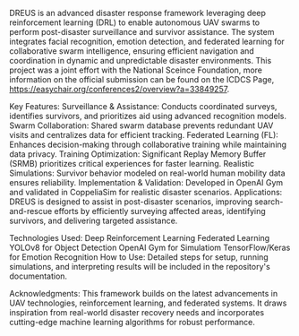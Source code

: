 DREUS is an advanced disaster response framework leveraging deep reinforcement learning (DRL) to enable autonomous UAV swarms to perform post-disaster surveillance and survivor assistance. The system integrates facial recognition, emotion detection, and federated learning for collaborative swarm intelligence, ensuring efficient navigation and coordination in dynamic and unpredictable disaster environments. This project was a joint effort with the National Sceince Foundation, more information on the official submission can be found on the ICDCS Page, https://easychair.org/conferences2/overview?a=33849257.

Key Features:
Surveillance & Assistance: Conducts coordinated surveys, identifies survivors, and prioritizes aid using advanced recognition models.
Swarm Collaboration: Shared swarm database prevents redundant UAV visits and centralizes data for efficient tracking.
Federated Learning (FL): Enhances decision-making through collaborative training while maintaining data privacy.
Training Optimization: Significant Replay Memory Buffer (SRMB) prioritizes critical experiences for faster learning.
Realistic Simulations: Survivor behavior modeled on real-world human mobility data ensures reliability.
Implementation & Validation: Developed in OpenAI Gym and validated in CoppeliaSim for realistic disaster scenarios.
Applications: DREUS is designed to assist in post-disaster scenarios, improving search-and-rescue efforts by efficiently surveying affected areas, identifying survivors, and delivering targeted assistance.

Technologies Used:
Deep Reinforcement Learning
Federated Learning
YOLOv8 for Object Detection
OpenAI Gym for Simulatiom
TensorFlow/Keras for Emotion Recognition
How to Use: Detailed steps for setup, running simulations, and interpreting results will be included in the repository's documentation.

Acknowledgments: This framework builds on the latest advancements in UAV technologies, reinforcement learning, and federated systems. It draws inspiration from real-world disaster recovery needs and incorporates cutting-edge machine learning algorithms for robust performance.

